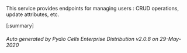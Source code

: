 






This service provides endpoints for managing users : CRUD operations, update attributes, etc.

[:summary]

###### Auto generated by Pydio Cells Enterprise Distribution v2.0.8 on 29-May-2020
